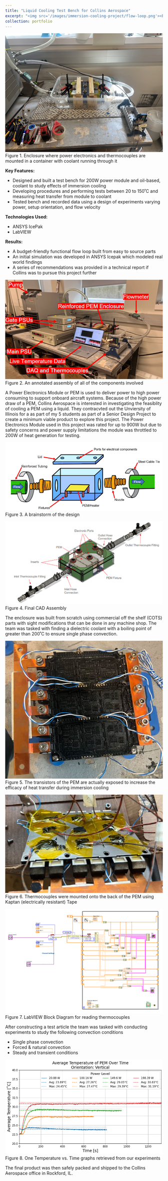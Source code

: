 ```yaml
---
title: "Liquid Cooling Test Bench for Collins Aerospace"
excerpt: "<img src='/images/immersion-cooling-project/flow-loop.png'><br>Designed and built a test bench for a power module and oil-based coolant to study the effects of immersion cooling, as part of a Senior Design Project. The project involved developing procedures, performing tests, and providing a series of recommendations in a technical report."
collection: portfolio
---
```

![Flow Loop](/images/immersion-cooling-project/flow-loop.png)\
Figure 1. Enclosure where power electronics and thermocouples are mounted in a container with coolant running through it

**Key Features:**
- Designed and built a test bench for 200W power module and oil-based, coolant to study effects of immersion cooling
- Developing procedures and performing tests between 20 to 150˚C and measuring heat transfer from module to coolant
- Tested bench and recorded data using a design of experiments varying power, setup orientation, and flow velocity

**Technologies Used:**
- ANSYS IcePak
- LabVIEW

**Results:**
- A budget-friendly functional flow loop built from easy to source parts
- An initial simulation was developed in ANSYS Icepak which modeled real world findings
- A series of recommendations was provided in a technical report if Collins was to pursue this project further

![Annotated Assembly](/images/immersion-cooling-project/annotated-470-project.png)\
Figure 2. An annotated assembly of all of the components involved

A Power Electronics Module or PEM is used to deliver power to high power consuming to support onboard aircraft systems. Because of the high power draw of a PEM, Collins Aerospace is interested in investigating the feasiblity of cooling a PEM using a liquid. They contracvted out the Unviersity of Illinois for a  as part of my 5 students as part of a Senior Design Project to create a minimum viable product to explore this project. The Power Electronics Module used in this project was rated for up to 900W but due to safety concerns and power supply limitations the module was throttled to 200W of heat generation for testing.

![Schematic](/images/immersion-cooling-project/schematic.png)\
Figure 3. A brainstorm of the design


![CAD Assembly](/images/immersion-cooling-project/cad-assembly.png)\
Figure 4. Final CAD Assembly

The enclosure was built from scratch using commercial off the shelf (COTS) parts with sight modifications that can be done in any machine shop. The team was tasked with finding a dielectric coolant with a boiling point of greater than 200˚C to ensure single phase convection.

![PEM Thermocouples](/images/immersion-cooling-project/modified-pem.png)\
Figure 5. The transistors of the PEM are actually exposed to increase the efficacy of heat transfer during immersion cooling

![PEM Thermocouples](/images/immersion-cooling-project/thermocouples-mounted.png)\
Figure 6. Thermocouples were mounted onto the back of the PEM using Kaptan (electrically resistant) Tape

![Labview](/images/immersion-cooling-project/labview-vi.png)
Figure 7. LabVIEW Block Diagram for reading thermocouples

After constructing a test article the team was tasked with conducting experiments to study the following convection conditions
- Single phase convection
- Forced & natural convection
- Steady and transient conditions

![Data](/images/immersion-cooling-project/data-recorded.png)\
Figure 8. One Temperature vs. Time graphs retrieved from our experiments

The final product was then safely packed and shipped to the Collins Aerospace office in Rockford, IL.
